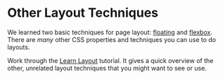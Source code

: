 # Other Layout Techniques
We learned two basic techniques for page layout: [floating](/notes/floats.md) and [flexbox](/notes/flexbox.md).
There are _many_ other CSS properties and techniques you can use to do layouts.

Work through the [Learn Layout](http://learnlayout.com/) tutorial.
It gives a quick overview of the other, unrelated layout techniques that you might want to see or use.

